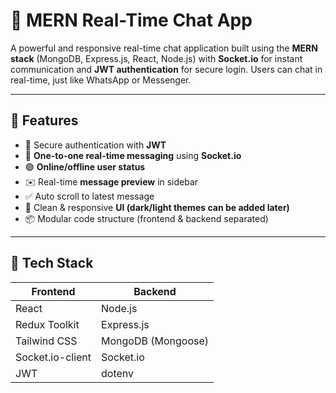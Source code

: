 # 💬 MERN Real-Time Chat App

A powerful and responsive real-time chat application built using the **MERN stack** (MongoDB, Express.js, React, Node.js) with **Socket.io** for instant communication and **JWT authentication** for secure login. Users can chat in real-time, just like WhatsApp or Messenger.

---

## 🚀 Features

- 🔐 Secure authentication with **JWT**
- 💬 **One-to-one real-time messaging** using **Socket.io**
- 🟢 **Online/offline user status**
- ✉️ Real-time **message preview** in sidebar
- ✅ Auto scroll to latest message
- 🌙 Clean & responsive **UI (dark/light themes can be added later)**
- 📦 Modular code structure (frontend & backend separated)

---

## 🧱 Tech Stack

| Frontend | Backend |
|----------|---------|
| React    | Node.js |
| Redux Toolkit | Express.js |
| Tailwind CSS | MongoDB (Mongoose) |
| Socket.io-client | Socket.io |
| JWT | dotenv |
